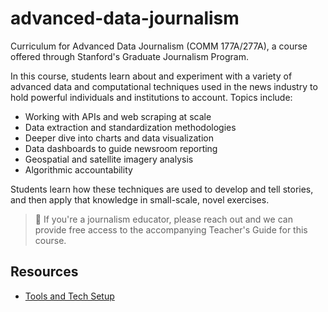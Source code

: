 # advanced-data-journalism

Curriculum for Advanced Data Journalism (COMM 177A/277A), a course offered through Stanford's Graduate Journalism Program.

In this course, students learn about and experiment with a variety of advanced data and computational techniques used in the news industry to hold powerful individuals and institutions to account. Topics include:

- Working with APIs and web scraping at scale
- Data extraction and standardization methodologies
- Deeper dive into charts and data visualization
- Data dashboards to guide newsroom reporting
- Geospatial and satellite imagery analysis
- Algorithmic accountability

Students learn how these techniques are used to develop and tell stories, and then apply that knowledge in small-scale, novel exercises.

> :book: If you're a journalism educator, please reach out and we can provide free access to the accompanying Teacher's Guide for this course.

## Resources

- [Tools and Tech Setup](docs/tools_and_tech.md)
